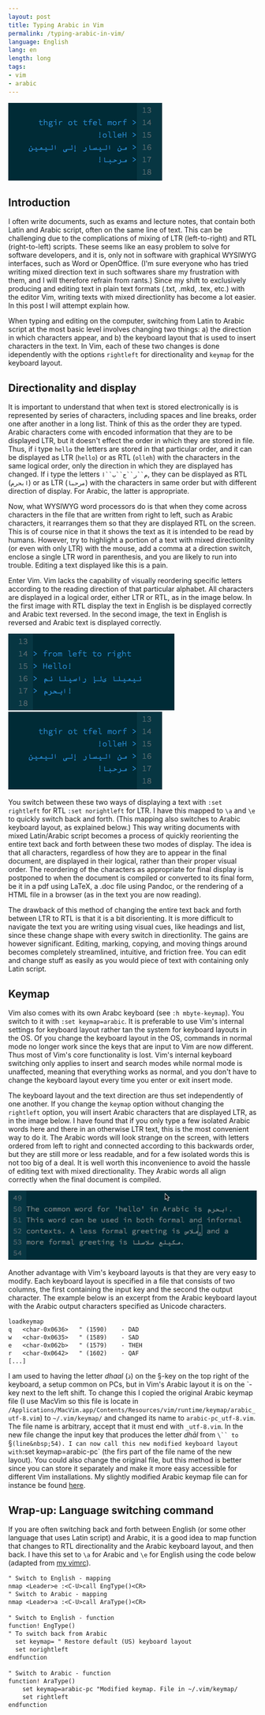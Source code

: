 ```yaml
---
layout: post
title: Typing Arabic in Vim 
permalink: /typing-arabic-in-vim/
language: English
lang: en
length: long
tags:
- vim
- arabic
---
```


![LTR display in Vim](/images/2017-06-22/rtl.png)

## Introduction

[//]: # ( > from left to right )  
[//]: # ( > Hello! )  
[//]: # ( > من اليسار إلى اليمين )
[//]: # ( > مرحبا! )


I often write documents, such as exams and lecture notes, that contain both Latin and Arabic script, often on the same line of text. This can be challenging due to the complications of mixing of LTR (left-to-right) and RTL (right-to-left) scripts. These seems like an easy problem to solve for software developers, and it is, only not in software with graphical WYSIWYG interfaces, such as Word or OpenOffice. (I'm sure everyone who has tried writing mixed direction text in such softwares share my frustration with them, and I will therefore refrain from rants.) Since my shift to exclusively producing and editing text in plain text formats (.txt, .mkd, .tex, etc.) with the editor Vim, writing texts with mixed directionlity has become a lot easier. In this post I will attempt explain how. 

When typing and editing on the computer, switching from Latin to Arabic script at the most basic level involves changing two things: a)&nbsp;the direction in which characters appear, and b)&nbsp;the keyboard layout that is used to insert characters in the text. In Vim, each of these two changes is done idependently with the options `rightleft` for directionality and `keymap` for the keyboard layout.


## Directionality and display

It is important to understand that when text is stored electronically is is represented by series of characters, including spaces and line breaks, order one after another in a long list. Think of this as the order they are typed. Arabic characters come with encoded information that they are to be displayed LTR, but it doesn't effect the order in which they are stored in file. Thus, if i type `hello` the letters are stored in that particular order, and it can be displayed as LTR (`hello`) or as RTL (`olleh`) with the characters in the same logical order, only the direction in which they are displayed has changed. If i type the letters `م``ر``ح``ب``ا`, they can be displayed as RTL (`ابحرم`) or as LTR (`مرحبا`) with the characters in same order but with different direction of display. For Arabic, the latter is appropriate.

Now, what WYSIWYG word processors do is that when they come across characters in the file that are written from right to left, such as Arabic characters, it rearranges them so that they are displayed RTL on the screen. This is of course nice in that it shows the text as it is intended to be read by humans. However, try to highlight a portion of a text with mixed directionlity (or even with only LTR) with the mouse, add a comma at a direction switch, enclose a single LTR word in parenthesis, and you are likely to run into trouble. Editing a text displayed like this is a pain.

Enter Vim. Vim lacks the capability of visually reordering specific letters according to the reading direction of that particular alphabet. All characters are displayed in a logical order, either LTR or RTL, as in the image below. In the first image with RTL display the text in English is be displayed correctly and Arabic text reversed. In the second image, the text in English is reversed and Arabic text is displayed correctly.

![RTL display](/images/2017-06-22/ltr.png)&nbsp;![LTR display](/images/2017-06-22/rtl.png)

You switch between these two ways of displaying a text with `:set rightleft` for RTL `:set norightleft` for LTR. I have this mapped to `\a` and `\e` to quickly switch back and forth. (This mapping also switches to Arabic keyboard layout, as explained below.) This way writing documents with mixed Latin/Arabic script becomes a process of quickly reorienting the entire text back and forth between these two modes of display. The idea is that all characters, regardless of how they are to appear in the final document, are displayed in their logical, rather than their proper visual order. The reordering of the characters as appropriate for final display is postponed to when the document is compiled or converted to its final form, be it in a pdf using LaTeX, a .doc file using Pandoc, or the rendering of a HTML file in a browser (as in the text you are now reading).

The drawback of this method of changing the entire text back and forth between LTR to RTL is that it is a bit disorienting. It is more difficult to navigate the text you are writing using visual cues, like headings and list, since these change shape with every switch in directionlity. The gains are however significant. Editing, marking, copying, and moving things around becomes completely streamlined, intuitive, and friction free. You can edit and change stuff as easily as you would piece of text with containing only Latin script.

## Keymap

Vim also comes with its own Arabc keyboard (see `:h mbyte-keymap`). You switch to it with `:set keymap=arabic`. It is preferable to use Vim's internal settings for keyboard layout rather tan the system for keyboard layouts in the OS. Of you change the keyboard layout in the OS, commands in normal mode no longer work since the keys that are input to Vim are now different. Thus most of Vim's core functionality is lost. Vim's internal keyboard switching only applies to insert and search modes while normal mode is unaffected, meaning that everything works as normal, and you don't have to change the keyboard layout every time you enter or exit insert mode.

The keyboard layout and the text direction are thus set independently of one another. If you change the `keymap` option  without changing the `rightleft` option, you will insert Arabic characters that are displayed LTR, as in the image below. I have found that if you only type a few isolated Arabic words here and there in an otherwise LTR text, this is the most convenient way to do it. The Arabic words will look strange on the screen, with letters ordered from left to right and connected according to this backwards order, but they are still more or less readable, and for a few isolated words this is not too big of a deal. It is well worth this inconvenience to avoid the hassle of editing text with mixed directionality. They Arabic words all align correctly when the final document is compiled.

![Arabic words in a LTR text.](/images/2017-06-22/arabic-in-ltr.png)

[//]: # ( The common word for 'hello' in Arabic is مرحبا. )
[//]: # ( This word can be used in both formal and informal )
[//]: # ( contexts. A less formal greeting is سلام, and a )
[//]: # ( more formal greeting is السلام عليكم. )

Another advantage with Vim's keyboard layouts is that they are very easy to modify. Each keyboard layout is specified in a file that consists of two columns, the first containing the input key and the second the output character. The example below is an excerpt from the Arabic keyboard layout with the Arabic output characters specified as Unicode characters.

``` vim
loadkeymap
q	<char-0x0636>	" (1590)	- DAD
w	<char-0x0635>	" (1589)	- SAD
e	<char-0x062b>	" (1579)	- THEH
r	<char-0x0642>	" (1602)	- QAF
[...]
```

I am used to having the letter *dhaal*&nbsp;(ذ) on the §-key on the top right of the keyboard, a setup common on PCs, but in Vim's Arabic layout it is on the \`-key next to the left shift. To change this I copied the original Arabic keymap file (I&nbsp;use MacVim so this file is locate in `/Applications/MacVim.app/Contents/Resources/vim/runtime/keymap/arabic_utf-8.vim`) to `~/.vim/keymap/` and changed its name to `arabic-pc_utf-8.vim`. The file name is arbitrary, accept that it must end with `_utf-8.vim`. In the new file change the input key that produces the letter *dhāl* from `\`` to `§` (line&nbsp;54). I can now call this new modified keyboard layout with `:set keymap=arabic-pc` (the firs part of the file name of the new layout). You could also change the original file, but this method is better since you can store it separately and make it more easy accessible for different Vim installations. My slightly modified Arabic keymap file can for instance be found [here](https://github.com/andreasmhallberg/dotfiles).


## Wrap-up: Language switching command

If you are often switching back and forth between English (or some other language that uses Latin script) and Arabic, it is a good idea to map function that changes to RTL directionality and the Arabic keyboard layout, and then back. I have this set to `\a` for Arabic and `\e` for English using the code below (adapted from [my vimrc](https://github.com/andreasmhallberg/dotfiles/blob/master/.vimrc)).

``` vim
" Switch to English - mapping
nmap <Leader>e :<C-U>call EngType()<CR>
" Switch to Arabic - mapping
nmap <Leader>a :<C-U>call AraType()<CR>

" Switch to English - function
function! EngType()
" To switch back from Arabic
  set keymap= " Restore default (US) keyboard layout
  set norightleft
endfunction

" Switch to Arabic - function
function! AraType()
    set keymap=arabic-pc "Modified keymap. File in ~/.vim/keymap/
    set rightleft
endfunction
```
